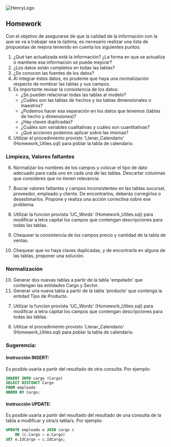 ![HenryLogo](https://d31uz8lwfmyn8g.cloudfront.net/Assets/logo-henry-white-lg.png)

## Homework

Con el objetivo de asegurarse de que la calidad de la información con la que se va a trabajar sea la óptima, es necesario realizar una lista de propuestas de mejora teniendo en cuenta los siguientes puntos:

1) ¿Qué tan actualizada está la información? ¿La forma en que se actualiza ó mantiene esa información se puede mejorar?
2) ¿Los datos están completos en todas las tablas?
3) ¿Se conocen las fuentes de los datos?
4) Al integrar éstos datos, es prudente que haya una normalización respecto de nombrar las tablas y sus campos.
5) Es importante revisar la consistencia de los datos: 
    - ¿Se pueden relacionar todas las tablas al modelo? 
    - ¿Cuáles son las tablas de hechos y las tablas dimensionales o maestros? 
    - ¿Podemos hacer esa separación en los datos que tenemos (tablas de hecho y dimensiones)? 
    - ¿Hay claves duplicadas? 
    - ¿Cuáles son variables cualitativas y cuáles son cuantitativas? 
    - ¿Qué acciones podemos aplicar sobre las mismas?
6) Utilizar el procedimiento provisto 'Llenar_Calendario' (Homework_Utiles.sql) para poblar la tabla de calendario.


### Limpieza, Valores faltantes

6) Normalizar los nombres de los campos y colocar el tipo de dato adecuado para cada uno en cada una de las tablas. Descartar columnas que consideres que no tienen relevancia.




7) Buscar valores faltantes y campos inconsistentes en las tablas sucursal, proveedor, empleado y cliente. De encontrarlos, deberás corregirlos o desestimarlos. Propone y realiza una acción correctiva sobre ese problema.
8) Utilizar la funcion provista 'UC_Words' (Homework_Utiles.sql) para modificar a letra capital los campos que contengan descripciones para todas las tablas.
9) Chequear la consistencia de los campos precio y cantidad de la tabla de ventas.
10) Chequear que no haya claves duplicadas, y de encontrarla en alguna de las tablas, proponer una solución.

### Normalización

10) Generar dos nuevas tablas a partir de la tabla 'empelado' que contengan las entidades Cargo y Sector.
11) Generar una nueva tabla a partir de la tabla 'producto' que contenga la entidad Tipo de Producto.

7. Utilizar la funcion provista 'UC_Words' (Homework_Utiles.sql) para modificar a letra capital los campos que contengan descripciones para todas las tablas.

8. Utilizar el procedimiento provisto 'Llenar_Calendario' (Homework_Utiles.sql) para poblar la tabla de calendario.

### Sugerencia:

#### Instrucción INSERT:

Es posible usarla a partir del resultado de otra consulta. Por ejemplo:

```SQL
INSERT INTO cargo (Cargo) 
SELECT DISTINCT Cargo 
FROM empleado 
ORDER BY Cargo;
```

#### Instrucción UPDATE:

Es posible usarla a partir del resultado del resultado de una consulta de la tabla a modificar y otra/s tabla/s. Por ejemplo:

```SQL
UPDATE empleado e JOIN cargo c 
    ON (c.Cargo = e.Cargo)
SET e.IdCargo = c.IdCargo;
```
